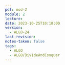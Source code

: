```yaml
---
pdf: mod-2
module: 2
lecture: 
date: 2023-10-25T10:18:00
version:
  - ALGO-24
last-revision: 
notes-taken: false
tags:
  - ALGO
  - ALGO/DivideAndConquer
---
```

